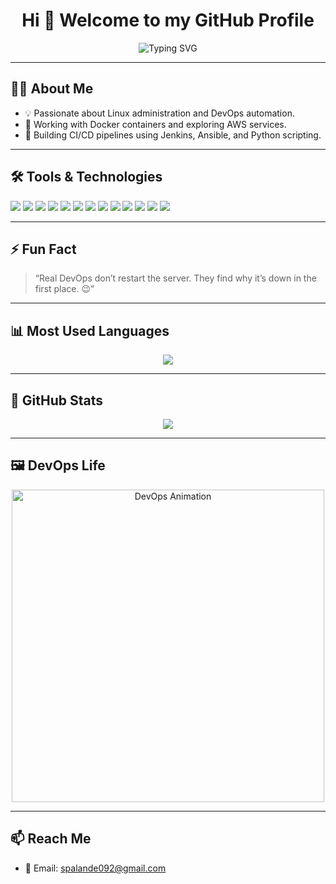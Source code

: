 <h1 align="center">Hi 👋 Welcome to my GitHub Profile</h1>

<p align="center">
  <img src="https://readme-typing-svg.herokuapp.com?font=Fira+Code&weight=500&size=24&pause=1000&color=3B82F6&center=true&vCenter=true&width=600&lines=DevOps+Enthusiast+%7C+Linux+%7C+Docker+%7C+AWS+%7C+Jenkins+%7C+Python+%7C+Ansible" alt="Typing SVG" />
</p>

---

## 👨‍💻 About Me

- 💡 Passionate about Linux administration and DevOps automation.
- 🐋 Working with Docker containers and exploring AWS services.
- 🔧 Building CI/CD pipelines using Jenkins, Ansible, and Python scripting.

---

## 🛠️ Tools & Technologies

<p>
  <img src="https://img.shields.io/badge/Linux-FCC624?style=flat&logo=linux&logoColor=black" />
  <img src="https://img.shields.io/badge/Docker-2496ED?style=flat&logo=docker&logoColor=white" />
  <img src="https://img.shields.io/badge/AWS-232F3E?style=flat&logo=amazon-aws&logoColor=white" />
  <img src="https://img.shields.io/badge/RedHat-EE0000?style=flat&logo=redhat&logoColor=white" />
  <img src="https://img.shields.io/badge/Jenkins-D24939?style=flat&logo=jenkins&logoColor=white" />
  <img src="https://img.shields.io/badge/Ansible-EE0000?style=flat&logo=ansible&logoColor=white" />
  <img src="https://img.shields.io/badge/Shell-121011?style=flat&logo=gnu-bash&logoColor=white" />
  <img src="https://img.shields.io/badge/Kubernetes-326CE5?style=flat&logo=kubernetes&logoColor=white" />
  <img src="https://img.shields.io/badge/VS%20Code-007ACC?style=flat&logo=visual-studio-code&logoColor=white" />
  <img src="https://img.shields.io/badge/GitHub-181717?style=flat&logo=github&logoColor=white" />
  <img src="https://img.shields.io/badge/PHP-777BB4?style=flat&logo=php&logoColor=white" />
  <img src="https://img.shields.io/badge/JavaScript-F7DF1E?style=flat&logo=javascript&logoColor=black" />
  <img src="https://img.shields.io/badge/MySQL-4479A1?style=flat&logo=mysql&logoColor=white" />
</p>

---

## ⚡ Fun Fact

> “Real DevOps don’t restart the server. They find why it’s down in the first place. 😉”

---

## 📊 Most Used Languages

<p align="center">
  <img src="https://github-readme-stats.vercel.app/api/top-langs/?username=tony0807133&layout=compact&theme=tokyonight" />
</p>

---

## 🧾 GitHub Stats

<p align="center">
  <img src="https://github-profile-summary-cards.vercel.app/api/cards/profile-details?username=tony0807133&theme=github_dark" />
</p>

---

## 🖼️ DevOps Life

<p align="center">
  <img src="https://cdn.dribbble.com/users/2058104/screenshots/15101503/media/e20c0b144fc586e8be7b5d3aa652654d.gif" width="500" alt="DevOps Animation" />
</p>

---

## 📫 Reach Me

- 📧 Email: [spalande092@gmail.com](mailto:spalande092@gmail.com)
